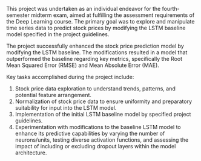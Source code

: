 This project was undertaken as an individual endeavor for the fourth-semester midterm exam,
aimed at fulfilling the assessment requirements of the Deep Learning course. The primary goal
was to explore and manipulate time series data to predict stock prices by modifying the LSTM 
baseline model specified in the project guidelines.

The project successfully enhanced the stock price prediction model by modifying the LSTM baseline.
The modifications resulted in a model that outperformed the baseline regarding key metrics,
specifically the Root Mean Squared Error (RMSE) and Mean Absolute Error (MAE).

Key tasks accomplished during the project include:
1. Stock price data exploration to understand trends, patterns, and potential feature arrangement.
2. Normalization of stock price data to ensure uniformity and preparatory suitability for input into the LSTM model.
3. Implementation of the initial LSTM baseline model by specified project guidelines.
4. Experimentation with modifications to the baseline LSTM model to enhance its predictive capabilities 
by varying the number of neurons/units, testing diverse activation functions, and assessing the impact of 
including or excluding dropout layers within the model architecture.
